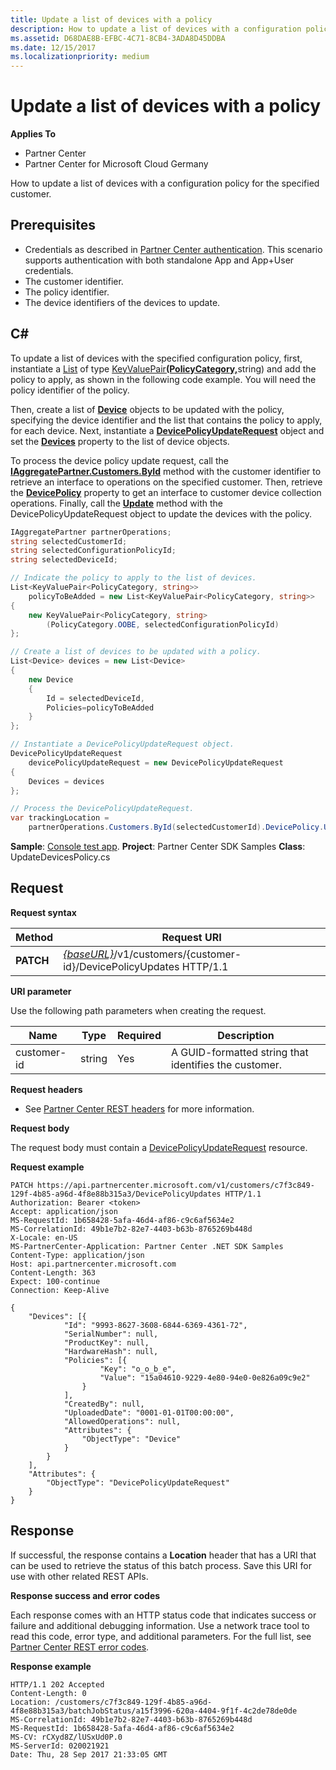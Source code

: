 ```yaml
---
title: Update a list of devices with a policy
description: How to update a list of devices with a configuration policy for the specified customer.
ms.assetid: D68DAE8B-EFBC-4C71-8CB4-3ADA8D45DDBA
ms.date: 12/15/2017
ms.localizationpriority: medium
---
```


# Update a list of devices with a policy


**Applies To**

-   Partner Center
-   Partner Center for Microsoft Cloud Germany

How to update a list of devices with a configuration policy for the specified customer.

## <span id="Prerequisites"></span><span id="prerequisites"></span><span id="PREREQUISITES"></span>Prerequisites


-   Credentials as described in [Partner Center authentication](partner-center-authentication.md). This scenario supports authentication with both standalone App and App+User credentials.
-   The customer identifier.
-   The policy identifier.
-   The device identifiers of the devices to update.

## <span id="C_"></span><span id="c_"></span>C#


To update a list of devices with the specified configuration policy, first, instantiate a [List](https://msdn.microsoft.com/library/6sh2ey19.aspx) of type [KeyValuePair](https://msdn.microsoft.com/library/5tbh8a42.aspx)[**(PolicyCategory,**](https://docs.microsoft.com/dotnet/api/microsoft.store.partnercenter.models.devicesdeployment.policycategory)string) and add the policy to apply, as shown in the following code example. You will need the policy identifier of the policy.

Then, create a list of [**Device**](https://docs.microsoft.com/dotnet/api/microsoft.store.partnercenter.models.devicesdeployment.device) objects to be updated with the policy, specifying the device identifier and the list that contains the policy to apply, for each device. Next, instantiate a [**DevicePolicyUpdateRequest**](https://docs.microsoft.com/dotnet/api/microsoft.store.partnercenter.models.devicesdeployment.devicepolicyupdaterequest) object and set the [**Devices**](https://docs.microsoft.com/dotnet/api/microsoft.store.partnercenter.models.devicesdeployment.devicebatchcreationrequest.devices) property to the list of device objects.

To process the device policy update request, call the [**IAggregatePartner.Customers.ById**](https://docs.microsoft.com/dotnet/api/microsoft.store.partnercenter.customers.icustomercollection.byid) method with the customer identifier to retrieve an interface to operations on the specified customer. Then, retrieve the [**DevicePolicy**](https://docs.microsoft.com/dotnet/api/microsoft.store.partnercenter.customers.icustomer.devicepolicy) property to get an interface to customer device collection operations. Finally, call the [**Update**](https://docs.microsoft.com/dotnet/api/microsoft.store.partnercenter.devicesdeployment.icustomerdevicecollection.update) method with the DevicePolicyUpdateRequest object to update the devices with the policy.

``` csharp
IAggregatePartner partnerOperations;
string selectedCustomerId;
string selectedConfigurationPolicyId; 
string selectedDeviceId;

// Indicate the policy to apply to the list of devices. 
List<KeyValuePair<PolicyCategory, string>> 
    policyToBeAdded = new List<KeyValuePair<PolicyCategory, string>>
{
    new KeyValuePair<PolicyCategory, string>
        (PolicyCategory.OOBE, selectedConfigurationPolicyId)
};

// Create a list of devices to be updated with a policy.
List<Device> devices = new List<Device>
{
    new Device
    {
        Id = selectedDeviceId,
        Policies=policyToBeAdded
    }
};

// Instantiate a DevicePolicyUpdateRequest object.
DevicePolicyUpdateRequest 
    devicePolicyUpdateRequest = new DevicePolicyUpdateRequest
{
    Devices = devices             
};

// Process the DevicePolicyUpdateRequest.
var trackingLocation = 
    partnerOperations.Customers.ById(selectedCustomerId).DevicePolicy.Update(devicePolicyUpdateRequest);
```

**Sample**: [Console test app](console-test-app.md). **Project**: Partner Center SDK Samples **Class**: UpdateDevicesPolicy.cs

## <span id="Request"></span><span id="request"></span><span id="REQUEST"></span>Request


**Request syntax**

| Method    | Request URI                                                                                         |
|-----------|-----------------------------------------------------------------------------------------------------|
| **PATCH** | [*{baseURL}*](partner-center-rest-urls.md)/v1/customers/{customer-id}/DevicePolicyUpdates HTTP/1.1 |

 

**URI parameter**

Use the following path parameters when creating the request.

| Name        | Type   | Required | Description                                           |
|-------------|--------|----------|-------------------------------------------------------|
| customer-id | string | Yes      | A GUID-formatted string that identifies the customer. |

 

**Request headers**

-   See [Partner Center REST headers](headers.md) for more information.

**Request body**

The request body must contain a [DevicePolicyUpdateRequest](devicedeployment.md#devicepolicyupdaterequest) resource.

**Request example**

```http
PATCH https://api.partnercenter.microsoft.com/v1/customers/c7f3c849-129f-4b85-a96d-4f8e88b315a3/DevicePolicyUpdates HTTP/1.1
Authorization: Bearer <token>
Accept: application/json
MS-RequestId: 1b658428-5afa-46d4-af86-c9c6af5634e2
MS-CorrelationId: 49b1e7b2-82e7-4403-b63b-8765269b448d
X-Locale: en-US
MS-PartnerCenter-Application: Partner Center .NET SDK Samples
Content-Type: application/json
Host: api.partnercenter.microsoft.com
Content-Length: 363
Expect: 100-continue
Connection: Keep-Alive

{
    "Devices": [{
            "Id": "9993-8627-3608-6844-6369-4361-72",
            "SerialNumber": null,
            "ProductKey": null,
            "HardwareHash": null,
            "Policies": [{
                    "Key": "o_o_b_e",
                    "Value": "15a04610-9229-4e80-94e0-0e826a09c9e2"
                }
            ],
            "CreatedBy": null,
            "UploadedDate": "0001-01-01T00:00:00",
            "AllowedOperations": null,
            "Attributes": {
                "ObjectType": "Device"
            }
        }
    ],
    "Attributes": {
        "ObjectType": "DevicePolicyUpdateRequest"
    }
}
```

## <span id="Response"></span><span id="response"></span><span id="RESPONSE"></span>Response


If successful, the response contains a **Location** header that has a URI that can be used to retrieve the status of this batch process. Save this URI for use with other related REST APIs.

**Response success and error codes**

Each response comes with an HTTP status code that indicates success or failure and additional debugging information. Use a network trace tool to read this code, error type, and additional parameters. For the full list, see [Partner Center REST error codes](error-codes.md).

**Response example**

```http
HTTP/1.1 202 Accepted
Content-Length: 0
Location: /customers/c7f3c849-129f-4b85-a96d-4f8e88b315a3/batchJobStatus/a15f3996-620a-4404-9f1f-4c2de78de0de
MS-CorrelationId: 49b1e7b2-82e7-4403-b63b-8765269b448d
MS-RequestId: 1b658428-5afa-46d4-af86-c9c6af5634e2
MS-CV: rCXyd8Z/lUSxUd0P.0
MS-ServerId: 020021921
Date: Thu, 28 Sep 2017 21:33:05 GMT
```

 

 




